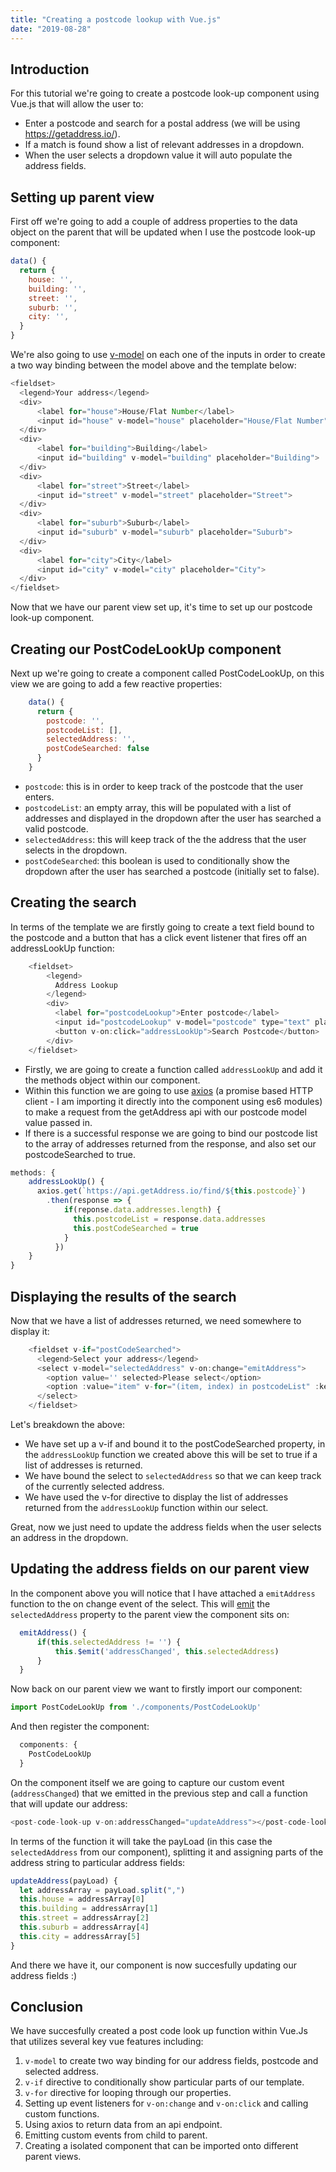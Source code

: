 ```yaml
---
title: "Creating a postcode lookup with Vue.js"
date: "2019-08-28"
---
```


<h2>Introduction</h2>

For this tutorial we're going to create a postcode look-up component using Vue.js that will allow the user to:

- Enter a postcode and search for a postal address (we will be using https://getaddress.io/).
- If a match is found show a list of relevant addresses in a dropdown.
- When the user selects a dropdown value it will auto populate the address fields.

<h2>Setting up parent view</h2>

First off we're going to add a couple of address properties to the data object on the parent that will be updated when I use the postcode look-up component:

```js
data() {
  return {
    house: '',
    building: '',
    street: '',
    suburb: '',
    city: '',
  }
}        
```
We're also going to use <a href="https://vuejs.org/v2/guide/forms.html" target="_blank">v-model</a> on each one of the inputs in order to create a two way binding between the model above and the template below:

```js
<fieldset>
  <legend>Your address</legend>
  <div>
      <label for="house">House/Flat Number</label>
      <input id="house" v-model="house" placeholder="House/Flat Number">
  </div>
  <div>
      <label for="building">Building</label>
      <input id="building" v-model="building" placeholder="Building">
  </div>
  <div>
      <label for="street">Street</label>
      <input id="street" v-model="street" placeholder="Street">
  </div>
  <div>
      <label for="suburb">Suburb</label>
      <input id="suburb" v-model="suburb" placeholder="Suburb">
  </div>
  <div>
      <label for="city">City</label>
      <input id="city" v-model="city" placeholder="City">
  </div>
</fieldset>
```

Now that we have our parent view set up, it's time to set up our postcode look-up component.

<h2>Creating our PostCodeLookUp component</h2>
Next up we're going to create a component called PostCodeLookUp, on this view we are going to add a few reactive properties:

```js
    data() {
      return {
        postcode: '',
        postcodeList: [],
        selectedAddress: '',
        postCodeSearched: false
      }
    }
```

- `postcode`: this is in order to keep track of the postcode that the user enters.
- `postcodeList`: an empty array, this will be populated with a list of addresses and displayed in the dropdown after the user has searched a valid postcode.
- `selectedAddress`: this will keep track of the the address that the user selects in the dropdown.
- `postCodeSearched`: this boolean is used to conditionally show the dropdown after the user has searched a postcode (initially set to false).

<h2>Creating the search</h2>
In terms of the template we are firstly going to create a text field bound to the postcode and a button that has a click event listener that fires off an addressLookUp function:

```js
    <fieldset>
        <legend>
          Address Lookup
        </legend>
        <div>
          <label for="postcodeLookup">Enter postcode</label>
          <input id="postcodeLookup" v-model="postcode" type="text" placeholder="Enter postcode">
          <button v-on:click="addressLookUp">Search Postcode</button>
        </div>
    </fieldset>
```
- Firstly, we are going to create a function called `addressLookUp` and add it the methods object within our component.
- Within this function we are going to use <a href="https://www.npmjs.com/package/axios" target="_blank">axios</a> (a promise based HTTP client - I am importing it directly into the component using es6 modules) to make a request from the getAddress api with our postcode model value passed in. 
- If there is a successful response we are going to bind our postcode list to the array of addresses returned from the response, and also set our postcodeSearched to true.

```js
methods: {
    addressLookUp() {
      axios.get(`https://api.getAddress.io/find/${this.postcode}`)
        .then(response => { 
            if(reponse.data.addresses.length) {
              this.postcodeList = response.data.addresses
              this.postCodeSearched = true
            }
          })
    }
}
```
<h2>Displaying the results of the search</h2>

Now that we have a list of addresses returned, we need somewhere to display it:

```js
    <fieldset v-if="postCodeSearched">
      <legend>Select your address</legend>
      <select v-model="selectedAddress" v-on:change="emitAddress">
        <option value='' selected>Please select</option>
        <option :value="item" v-for="(item, index) in postcodeList" :key="index">{{item}}</option>
      </select>
    </fieldset>
```
Let's breakdown the above:

- We have set up a v-if and bound it to the postCodeSearched property, in the `addressLookUp` function we created above this will be set to true if a list of addresses is returned. 
- We have bound the select to `selectedAddress` so that we can keep track of the currently selected address.
- We have used the v-for directive to display the list of addresses returned from the `addressLookUp` function within our select.

Great, now we just need to update the address fields when the user selects an address in the dropdown. 

<h2>Updating the address fields on our parent view</h2>

In the component above you will notice that I have attached a `emitAddress` function to the on change event of the select. This will <a href="https://vuejs.org/v2/guide/components-custom-events.html" target="_blank">emit</a> the `selectedAddress` property to the parent view the component sits on:

```js
  emitAddress() {
      if(this.selectedAddress != '') {
          this.$emit('addressChanged', this.selectedAddress)
      }
  }
```
Now back on our parent view we want to firstly import our component:
```js
import PostCodeLookUp from './components/PostCodeLookUp'
```
And then register the component:
```js
  components: {
    PostCodeLookUp
  }
```
On the component itself we are going to capture our custom event (`addressChanged`) that we emitted in the previous step and call a function that will update our address:

```js
<post-code-look-up v-on:addressChanged="updateAddress"></post-code-look-up>
```

In terms of the function it will take the payLoad (in this case the `selectedAddress` from our component), splitting it and assigning parts of the address string to particular address fields:

```js
updateAddress(payLoad) {   
  let addressArray = payLoad.split(",")
  this.house = addressArray[0]
  this.building = addressArray[1]
  this.street = addressArray[2]
  this.suburb = addressArray[4]
  this.city = addressArray[5]
}
```

And there we have it, our component is now succesfully updating our address fields :)

<h2>Conclusion</h2>

We have succesfully created a post code look up function within Vue.Js that utilizes several key vue features including:

1) `v-model` to create two way binding for our address fields, postcode and selected address.
2) `v-if` directive to conditionally show particular parts of our template.
3) `v-for` directive for looping through our properties.
4) Setting up event listeners for `v-on:change` and `v-on:click` and calling custom functions.
5) Using axios to return data from an api endpoint.
6) Emitting custom events from child to parent.
7) Creating a isolated component that can be imported onto different parent views.



